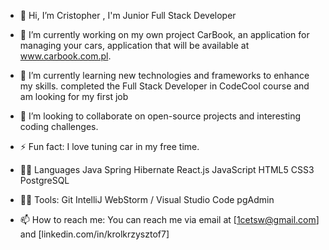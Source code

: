 
- 👋 Hi, I’m Cristopher , I'm Junior Full Stack Developer
- 🔭 I’m currently working on my own project CarBook, an application for managing your cars, application that will be available at www.carbook.com.pl.
- 🌱 I’m currently learning new technologies and frameworks to enhance my skills.
 completed the Full Stack Developer in CodeCool course and am looking for my first job 
- 👯 I’m looking to collaborate on open-source projects and interesting coding challenges.
- ⚡ Fun fact: I love tuning car in my free time.

- 🐱‍🏍 Languages 
  Java Spring Hibernate
  React.js JavaScript HTML5 CSS3
  PostgreSQL

-  🐱‍🏍 Tools:
     Git
     IntelliJ
     WebStorm / Visual Studio Code
     pgAdmin

- 📫 How to reach me: You can reach me via email at [1cetsw@gmail.com] and [linkedin.com/in/krolkrzysztof7]

